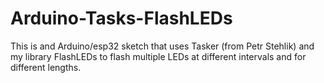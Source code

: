 # Arduino-Tasks-FlashLEDs
This is and Arduino/esp32 sketch that uses Tasker (from Petr Stehlik) and my library FlashLEDs to flash multiple LEDs at different intervals and for different lengths.
